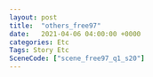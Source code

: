 ```yaml
---
layout: post
title:  "others_free97"
date:   2021-04-06 04:00:00 +0000
categories: Etc
Tags: Story Etc
SceneCode: ["scene_free97_q1_s20"]
---
```

